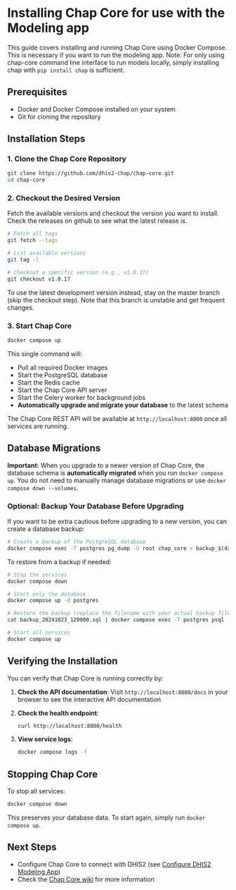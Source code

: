 # Installing Chap Core for use with the Modeling app

This guide covers installing and running Chap Core using Docker Compose. This is necessary if you want to run the modeling app. Note: For only using chap-core command line interface to run models locally, simply installing chap with `pip install chap` is sufficient.

## Prerequisites

- Docker and Docker Compose installed on your system
- Git for cloning the repository

## Installation Steps

### 1. Clone the Chap Core Repository

```bash
git clone https://github.com/dhis2-chap/chap-core.git
cd chap-core
```

### 2. Checkout the Desired Version

Fetch the available versions and checkout the version you want to install. Check the releases on github to see what the latest release is.

```bash
# Fetch all tags
git fetch --tags

# List available versions
git tag -l

# Checkout a specific version (e.g., v1.0.17)
git checkout v1.0.17
```

To use the latest development version instead, stay on the master branch (skip the checkout step). Note that this branch is unstable and get frequent changes.

### 3. Start Chap Core

```bash
docker compose up
```

This single command will:
- Pull all required Docker images
- Start the PostgreSQL database
- Start the Redis cache
- Start the Chap Core API server
- Start the Celery worker for background jobs
- **Automatically upgrade and migrate your database** to the latest schema

The Chap Core REST API will be available at `http://localhost:8000` once all services are running.

## Database Migrations

**Important:** When you upgrade to a newer version of Chap Core, the database schema is **automatically migrated** when you run `docker compose up`. You do not need to manually manage database migrations or use `docker compose down --volumes`.

### Optional: Backup Your Database Before Upgrading

If you want to be extra cautious before upgrading to a new version, you can create a database backup:

```bash
# Create a backup of the PostgreSQL database
docker compose exec -T postgres pg_dump -U root chap_core > backup_$(date +%Y%m%d_%H%M%S).sql
```

To restore from a backup if needed:

```bash
# Stop the services
docker compose down

# Start only the database
docker compose up -d postgres

# Restore the backup (replace the filename with your actual backup file)
cat backup_20241023_120000.sql | docker compose exec -T postgres psql -U root chap_core

# Start all services
docker compose up
```

## Verifying the Installation

You can verify that Chap Core is running correctly by:

1. **Check the API documentation**: Visit `http://localhost:8000/docs` in your browser to see the interactive API documentation

2. **Check the health endpoint**:
   ```bash
   curl http://localhost:8000/health
   ```

3. **View service logs**:
   ```bash
   docker compose logs -f
   ```

## Stopping Chap Core

To stop all services:

```bash
docker compose down
```

This preserves your database data. To start again, simply run `docker compose up`.

## Next Steps

- Configure Chap Core to connect with DHIS2 (see [Configure DHIS2 Modeling App](running-chap-on-server.md))
- Check the [Chap Core wiki](https://github.com/dhis2-chap/chap-core/wiki) for more information

